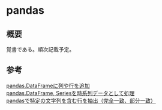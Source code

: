 # pandas

## 概要
覚書である。順次記載予定。


## 参考
[pandas.DataFrameに列や行を追加](https://note.nkmk.me/python-pandas-assign-append/)  
[pandas.DataFrame, Seriesを時系列データとして処理](https://note.nkmk.me/python-pandas-time-series-datetimeindex/)  
[pandasで特定の文字列を含む行を抽出（完全一致、部分一致）](https://note.nkmk.me/python-pandas-str-contains-match/)
